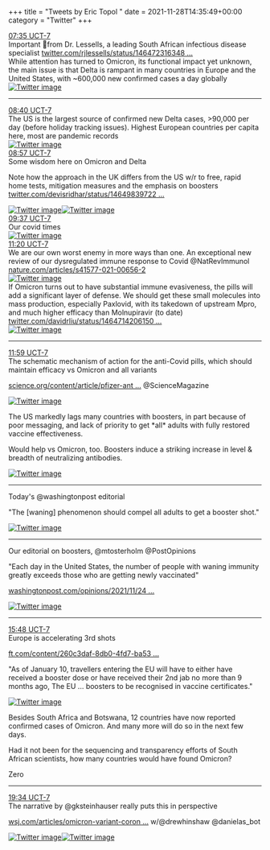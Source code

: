 +++
title = "Tweets by Eric Topol " 
date = 2021-11-28T14:35:49+00:00
category = "Twitter"
+++
<div class="tweet"> 
<div class="profile"> 
<a href="https://twitter.com/erictopol/status/1464966262736359434" target="_blank" rel="noreferer">07:35 UCT-7</a> 
</div> 
<div class="content"> 
Important 🧵from Dr. Lessells, a leading South African infectious disease specialist <a href="https://twitter.com/rjlessells/status/1464723163481354242" target="_blank" rel="noreferer">twitter.com/rjlessells/status/146472316348 ...</a> 
</div> 
</div> 
<div class="thread"> 
<div class="thread-content"> 
While attention has turned to Omicron, its functional impact yet unknown, the main issue is that Delta is rampant in many countries in Europe and the United States, with ~600,000 new confirmed cases a day globally </div> 
<a href="/twitter/erictopol/images/FFSf-V6VUAogbt5.jpg"  ><img src="/twitter/erictopol/images/FFSf-V6VUAogbt5.jpg" alt="Twitter image" ></img></a><hr><div class="profile"> 
<a href="https://twitter.com/erictopol/status/1464982506445283331" target="_blank" rel="noreferer">08:40 UCT-7</a> 
</div> 
<div class="content"> 
The US is the largest source of confirmed new Delta cases, &gt;90,000 per day (before holiday tracking issues). Highest European countries per capita here, most are pandemic records </div> 
<a href="/twitter/erictopol/images/FFSplKhVcAMBBnA.jpg"  ><img src="/twitter/erictopol/images/FFSplKhVcAMBBnA.jpg" alt="Twitter image" ></img></a></div> 
<div class="tweet"> 
<div class="profile"> 
<a href="https://twitter.com/erictopol/status/1464986845515698178" target="_blank" rel="noreferer">08:57 UCT-7</a> 
</div> 
<div class="content"> 
Some wisdom here on Omicron and Delta

Note how the approach in the UK differs from the US w/r to free, rapid home tests, mitigation measures and the emphasis on boosters  <a href="https://twitter.com/devisridhar/status/1464983972291747841" target="_blank" rel="noreferer">twitter.com/devisridhar/status/14649839722 ...</a> 
</div> 
<a href="/twitter/erictopol/images/FFSshEaVcAEAE4p.png"  ><img src="/twitter/erictopol/images/FFSshEaVcAEAE4p.png" alt="Twitter image" ></img></a><a href="/twitter/erictopol/images/FFStCFLUYAAS_Or.jpg"  ><img src="/twitter/erictopol/images/FFStCFLUYAAS_Or.jpg" alt="Twitter image" ></img></a></div> 
<div class="tweet"> 
<div class="profile"> 
<a href="https://twitter.com/erictopol/status/1464997006120656896" target="_blank" rel="noreferer">09:37 UCT-7</a> 
</div> 
<div class="content"> 
Our covid times </div> 
<a href="/twitter/erictopol/images/FFS2-NsVEAgMryN.jpg"  ><img src="/twitter/erictopol/images/FFS2-NsVEAgMryN.jpg" alt="Twitter image" ></img></a></div> 
<div class="tweet"> 
<div class="profile"> 
<a href="https://twitter.com/erictopol/status/1465022795256004617" target="_blank" rel="noreferer">11:20 UCT-7</a> 
</div> 
<div class="content"> 
We are our own worst enemy in more ways than one. An exceptional new review of our dysregulated immune response to Covid @NatRevImmunol <a href="https://www.nature.com/articles/s41577-021-00656-2" target="_blank" rel="noreferer">nature.com/articles/s41577-021-00656-2</a> 
 </div> 
<a href="/twitter/erictopol/images/FFTOESxVgAQJHNS.jpg"  ><img src="/twitter/erictopol/images/FFTOESxVgAQJHNS.jpg" alt="Twitter image" ></img></a></div> 
<div class="thread"> 
<div class="thread-content"> 
If Omicron turns out to have substantial immune evasiveness, the pills will add a significant layer of defense. We should get these small molecules into mass production, especially Paxlovid, with its takedown of upstream Mpro, and much higher efficacy than Molnupiravir (to date)  <a href="https://twitter.com/davidrliu/status/1464714206150807559" target="_blank" rel="noreferer">twitter.com/davidrliu/status/1464714206150 ...</a> 
</div> 
<a href="/twitter/erictopol/images/FFTSJnHVUAISvgi.jpg"  ><img src="/twitter/erictopol/images/FFTSJnHVUAISvgi.jpg" alt="Twitter image" ></img></a><hr><div class="profile"> 
<a href="https://twitter.com/erictopol/status/1465032571905974272" target="_blank" rel="noreferer">11:59 UCT-7</a> 
</div> 
<div class="content"> 
The schematic mechanism of action for the anti-Covid pills, which should maintain efficacy vs Omicron and all variants

<a href="https://www.science.org/content/article/pfizer-antiviral-slashes-covid-19-hospitalizations" target="_blank" rel="noreferer">science.org/content/article/pfizer-ant ...</a> 
 @ScienceMagazine </div> 
<a href="/twitter/erictopol/images/FFTWxlgVUAElTb0.jpg"  ><img src="/twitter/erictopol/images/FFTWxlgVUAElTb0.jpg" alt="Twitter image" ></img></a></div> 
<div class="thread"> 
<div class="thread-content"> 
The US markedly lags many countries with boosters, in part because of poor messaging, and lack of priority to get *all* adults with fully restored vaccine effectiveness.

Would help vs Omicron, too. Boosters induce a striking increase in level &amp; breadth of neutralizing antibodies. </div> 
<a href="/twitter/erictopol/images/FFS-CYYVEAYW9KX.jpg"  ><img src="/twitter/erictopol/images/FFS-CYYVEAYW9KX.jpg" alt="Twitter image" ></img></a><hr><div class="thread-content"> 
Today's @washingtonpost editorial

"The [waning] phenomenon should compel all adults to get a booster shot." </div> 
<a href="/twitter/erictopol/images/FFS_b4YUUAYnGfT.jpg"  ><img src="/twitter/erictopol/images/FFS_b4YUUAYnGfT.jpg" alt="Twitter image" ></img></a><hr><div class="thread-content"> 
Our editorial on boosters, @mtosterholm @PostOpinions 

"Each day in the United States, the number of people with waning immunity greatly exceeds those who are getting newly vaccinated"

<a href="https://www.washingtonpost.com/opinions/2021/11/24/cdc-got-it-wrong-it-should-have-urged-all-adults-get-covid-19-booster-shots/" target="_blank" rel="noreferer">washingtonpost.com/opinions/2021/11/24 ...</a> 
 </div> 
<a href="/twitter/erictopol/images/FFTAfDSVIAEJutY.jpg"  ><img src="/twitter/erictopol/images/FFTAfDSVIAEJutY.jpg" alt="Twitter image" ></img></a><hr><div class="profile"> 
<a href="https://twitter.com/erictopol/status/1465090335407624194" target="_blank" rel="noreferer">15:48 UCT-7</a> 
</div> 
<div class="content"> 
Europe is accelerating 3rd shots

<a href="https://www.ft.com/content/260c3daf-8db0-4fd7-ba53-cb4549b46b17" target="_blank" rel="noreferer">ft.com/content/260c3daf-8db0-4fd7-ba53 ...</a> 


"As of January 10, travellers entering the EU will have to either have received a booster dose or have received their 2nd jab no more than 9 months ago,  The EU ... boosters to be recognised in vaccine certificates." </div> 
<a href="/twitter/erictopol/images/FFULT2sUYAIg-hk.jpg"  ><img src="/twitter/erictopol/images/FFULT2sUYAIg-hk.jpg" alt="Twitter image" ></img></a></div> 
<div class="thread"> 
<div class="thread-content"> 
Besides South Africa and Botswana, 12 countries have now reported confirmed cases of Omicron. And many more will do so in the next few days.

Had it not been for the sequencing and transparency efforts of South African scientists, how many countries would have found Omicron?

Zero</div> 
<hr><div class="profile"> 
<a href="https://twitter.com/erictopol/status/1465147109036855301" target="_blank" rel="noreferer">19:34 UCT-7</a> 
</div> 
<div class="content"> 
The narrative by @gksteinhauser really puts this in perspective

<a href="https://www.wsj.com/articles/omicron-variant-coronavirus-south-africa-11638144873" target="_blank" rel="noreferer">wsj.com/articles/omicron-variant-coron ...</a> 
 w/@drewhinshaw @danielas_bot </div> 
<a href="/twitter/erictopol/images/FFU-zAFVUAYupnw.jpg"  ><img src="/twitter/erictopol/images/FFU-zAFVUAYupnw.jpg" alt="Twitter image" ></img></a><a href="/twitter/erictopol/images/FFU-5IbUYAYsCwB.jpg"  ><img src="/twitter/erictopol/images/FFU-5IbUYAYsCwB.jpg" alt="Twitter image" ></img></a></div> 


